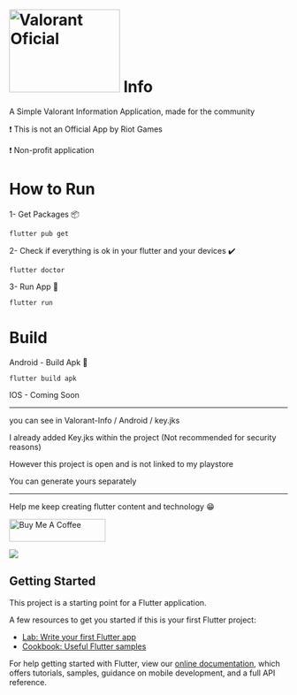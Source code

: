 # <a target="_blank"><img src="https://www.futurebehind.com/wp-content/uploads/2020/03/V_Logotype_Red12045.png" alt="Valorant Oficial" height="150" width="200"></a> Info

A Simple Valorant Information Application, made for the community

❗ This is not an Official App by Riot Games

❗ Non-profit application



# How to Run

1- Get Packages 📦

``` 
flutter pub get
```

2- Check if everything is ok in your flutter and your devices ✔️

``` 
flutter doctor
```

3- Run App 📱

``` 
flutter run
```


# Build

Android - Build Apk 📱

``` 
flutter build apk
```
IOS - Coming Soon 


---------------------------------------------------------------------------------

you can see in Valorant-Info / Android / key.jks

I already added Key.jks within the project (Not recommended for security reasons)

However this project is open and is not linked to my playstore

You can generate yours separately

---------------------------------------------------------------------------------


Help me keep creating flutter content and technology 😁


<a href="https://www.buymeacoffee.com/EricMontelares" target="_blank"><img src="https://cdn.buymeacoffee.com/buttons/default-orange.png" alt="Buy Me A Coffee" height="41" width="174"></a>

<img src="https://imgur.com/AQYxjYw">



## Getting Started

This project is a starting point for a Flutter application.

A few resources to get you started if this is your first Flutter project:

- [Lab: Write your first Flutter app](https://flutter.dev/docs/get-started/codelab)
- [Cookbook: Useful Flutter samples](https://flutter.dev/docs/cookbook)

For help getting started with Flutter, view our
[online documentation](https://flutter.dev/docs), which offers tutorials,
samples, guidance on mobile development, and a full API reference.
